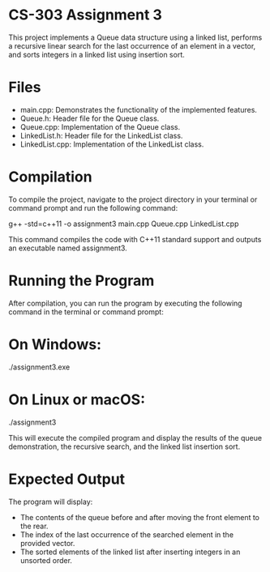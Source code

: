 # CS-303 Assignment 3

This project implements a Queue data structure using a linked list, performs a recursive linear search for the last occurrence of an element in a vector, and sorts integers in a linked list using insertion sort.

# Files

* main.cpp: Demonstrates the functionality of the implemented features.
* Queue.h: Header file for the Queue class.
* Queue.cpp: Implementation of the Queue class.
* LinkedList.h: Header file for the LinkedList class.
* LinkedList.cpp: Implementation of the LinkedList class.

# Compilation

To compile the project, navigate to the project directory in your terminal or command prompt and run the following command:

g++ -std=c++11 -o assignment3 main.cpp Queue.cpp LinkedList.cpp

This command compiles the code with C++11 standard support and outputs an executable named assignment3.

# Running the Program

After compilation, you can run the program by executing the following command in the terminal or command prompt:

# On Windows:

./assignment3.exe

# On Linux or macOS:

./assignment3

This will execute the compiled program and display the results of the queue demonstration, the recursive search, and the linked list insertion sort.

# Expected Output

The program will display:

* The contents of the queue before and after moving the front element to the rear.
* The index of the last occurrence of the searched element in the provided vector.
* The sorted elements of the linked list after inserting integers in an unsorted order.
